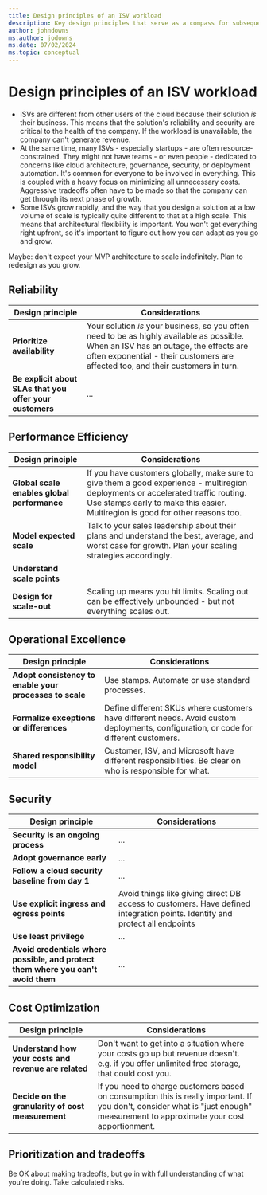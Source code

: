 ```yaml
---
title: Design principles of an ISV workload
description: Key design principles that serve as a compass for subsequent design decisions across technical domains and the critical design areas.
author: johndowns
ms.author: jodowns
ms.date: 07/02/2024
ms.topic: conceptual
---
```


# Design principles of an ISV workload

- ISVs are different from other users of the cloud because their solution *is* their business. This means that the solution's reliability and security are critical to the health of the company. If the workload is unavailable, the company can't generate revenue.
- At the same time, many ISVs - especially startups - are often resource-constrained. They might not have teams - or even people - dedicated to concerns like cloud architecture, governance, security, or deployment automation. It's common for everyone to be involved in everything. This is coupled with a heavy focus on minimizing all unnecessary costs. Aggressive tradeoffs often have to be made so that the company can get through its next phase of growth.
- Some ISVs grow rapidly, and the way that you design a solution at a low volume of scale is typically quite different to that at a high scale. This means that architectural flexibility is important. You won't get everything right upfront, so it's important to figure out how you can adapt as you go and grow.

Maybe: don't expect your MVP architecture to scale indefinitely. Plan to redesign as you grow.

## Reliability

|Design principle|Considerations|
|---|---|
|**Prioritize availability**|Your solution *is* your business, so you often need to be as highly available as possible. When an ISV has an outage, the effects are often exponential - their customers are affected too, and their customers in turn.|
|**Be explicit about SLAs that you offer your customers**|...|

## Performance Efficiency

|Design principle|Considerations|
|---|---|
|**Global scale enables global performance**|If you have customers globally, make sure to give them a good experience - multiregion deployments or accelerated traffic routing. Use stamps early to make this easier. Multiregion is good for other reasons too.|
|**Model expected scale**|Talk to your sales leadership about their plans and understand the best, average, and worst case for growth. Plan your scaling strategies accordingly.| 
|**Understand scale points**||Where are you likely to flex? Common triggers are number of customers (tenants), number of users, transactions per user. Understand how they change as your business grows, and how changes in the values are reflected in your architecture.|
|**Design for scale-out**|Scaling up means you hit limits. Scaling out can be effectively unbounded - but not everything scales out.|

## Operational Excellence

|Design principle|Considerations|
|---|---|
|**Adopt consistency to enable your processes to scale**|Use stamps. Automate or use standard processes.|
|**Formalize exceptions or differences**|Define different SKUs where customers have different needs. Avoid custom deployments, configuration, or code for different customers.|
|**Shared responsibility model**|Customer, ISV, and Microsoft have different responsibilities. Be clear on who is responsible for what.|

## Security

|Design principle|Considerations|
|---|---|
|**Security is an ongoing process**|...|
|**Adopt governance early**|...|
|**Follow a cloud security baseline from day 1**|...| Even if your customers today are relaxed, assume you will eventually get customers who want to audit you. Make your life easier  by doing things right from the start - it's not much work if you do it early and often.|
|**Use explicit ingress and egress points**|Avoid things like giving direct DB access to customers. Have defined integration points. Identify and protect all endpoints|
|**Use least privilege**|...|
|**Avoid credentials where possible, and protect them where you can't avoid them**|...|

## Cost Optimization

|Design principle|Considerations|
|---|---|
|**Understand how your costs and revenue are related**|Don't want to get into a situation where your costs go up but revenue doesn't. e.g. if you offer unlimited free storage, that could cost you.|
|**Decide on the granularity of cost measurement**|If you need to charge customers based on consumption this is really important. If you don't, consider what is "just enough" measurement to approximate your cost apportionment.|

## Prioritization and tradeoffs

Be OK about making tradeoffs, but go in with full understanding of what you're doing. Take calculated risks.

